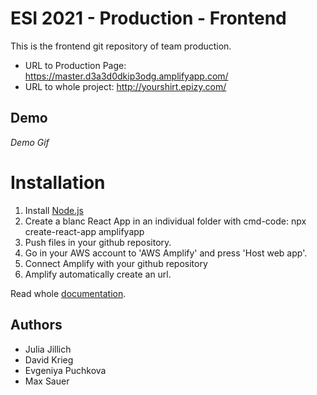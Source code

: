 # ESI 2021 - Production - Frontend

This is the frontend git repository of team production. 

- URL to Production Page: https://master.d3a3d0dkip3odg.amplifyapp.com/
- URL to whole project: http://yourshirt.epizy.com/

## Demo

*Demo Gif*

# Installation 
1. Install <a href="https://nodejs.org/en/download/">Node.js</a>
2. Create a blanc React App in an individual folder with cmd-code: npx create-react-app amplifyapp
3. Push files in your github repository.
4. Go in your AWS account to 'AWS Amplify' and press 'Host web app'.
5. Connect Amplify with your github repository
6. Amplify automatically create an url. 

Read whole <a href="https://aws.amazon.com/de/getting-started/hands-on/deploy-react-app-cicd-amplify/">documentation</a>.

## Authors

- Julia Jillich
- David Krieg
- Evgeniya Puchkova
- Max Sauer




